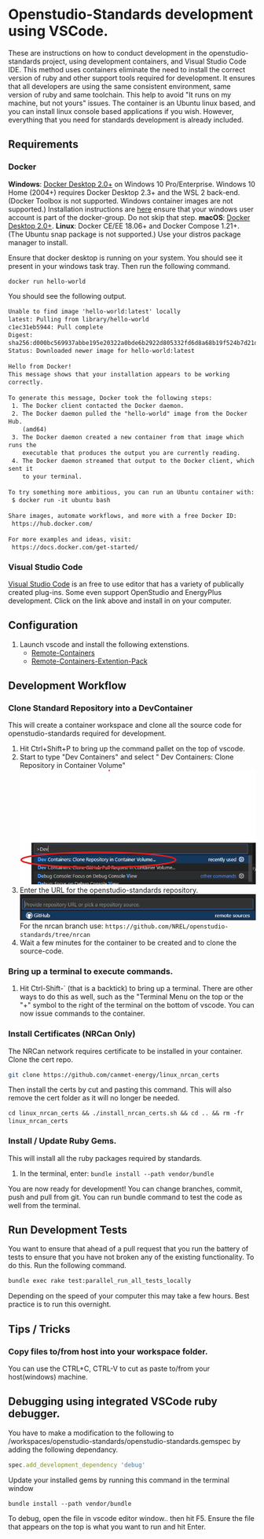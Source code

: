 # Openstudio-Standards development using VSCode. 

These are instructions on how to conduct development in the openstudio-standards project, using development containers, and Visual Studio Code IDE. This method uses containers eliminate the need to install the correct version of ruby and other support tools required for development. It ensures that all developers are using the same consistent environment, same version of ruby and same toolchain. This help to avoid "It runs on my machine, but not yours" issues. The container is an Ubuntu linux based, and you can install linux console based applications if you wish. However, everything that you need for standards development is already included. 


## Requirements
### Docker
**Windows**: [Docker Desktop 2.0+](https://www.docker.com/products/docker-desktop/) on Windows 10 Pro/Enterprise. Windows 10 Home (2004+) requires Docker Desktop 2.3+ and the WSL 2 back-end. (Docker Toolbox is not supported. Windows container images are not supported.) Installation instructions are [here](https://docs.docker.com/desktop/install/windows-install/) ensure that your windows user account is part of the docker-group. Do not skip that step. 
**macOS**: [Docker Desktop 2.0+](https://www.docker.com/products/docker-desktop/).
**Linux**: Docker CE/EE 18.06+ and Docker Compose 1.21+. (The Ubuntu snap package is not supported.) Use your distros package manager to install.

Ensure that docker desktop is running on your system.  You should see it present in your windows task tray.  Then run the following command. 

```
docker run hello-world
```

You should see the following output.

```
Unable to find image 'hello-world:latest' locally
latest: Pulling from library/hello-world
c1ec31eb5944: Pull complete
Digest: sha256:d000bc569937abbe195e20322a0bde6b2922d805332fd6d8a68b19f524b7d21d
Status: Downloaded newer image for hello-world:latest

Hello from Docker!
This message shows that your installation appears to be working correctly.

To generate this message, Docker took the following steps:
 1. The Docker client contacted the Docker daemon.
 2. The Docker daemon pulled the "hello-world" image from the Docker Hub.
    (amd64)
 3. The Docker daemon created a new container from that image which runs the
    executable that produces the output you are currently reading.
 4. The Docker daemon streamed that output to the Docker client, which sent it
    to your terminal.

To try something more ambitious, you can run an Ubuntu container with:
 $ docker run -it ubuntu bash

Share images, automate workflows, and more with a free Docker ID:
 https://hub.docker.com/

For more examples and ideas, visit:
 https://docs.docker.com/get-started/
```

### Visual Studio Code
[Visual Studio Code](https://code.visualstudio.com/) is an free to use editor that has a variety of publically created plug-ins. Some even support OpenStudio and EnergyPlus development. Click on the link above and install in on your computer. 
## Configuration
1. Launch vscode and install the following extenstions. 
    * [Remote-Containers](https://marketplace.visualstudio.com/items?itemName=ms-vscode-remote.remote-containers)
    * [Remote-Containers-Extention-Pack](https://marketplace.visualstudio.com/items?itemName=ms-vscode-remote.vscode-remote-extensionpack)

## Development Workflow

### Clone Standard Repository into a DevContainer
This will create a container workspace and clone all the source code for openstudio-standards required for development.  
1. Hit Ctrl+Shift+P to bring up the command pallet on the top of vscode. 
1. Start to type "Dev Containers" and select " Dev Containers: Clone Repository in Container Volume" ![Clone](./images/CloneRepository.png "a title")
1. Enter the URL for the openstudio-standards repository. ![URL](./images/URL.png "a title") For the nrcan branch use:
`` https://github.com/NREL/openstudio-standards/tree/nrcan ``
1. Wait a few minutes for the container to be created and to clone the source-code. 

### Bring up a terminal to execute commands. 
1. Hit Ctrl-Shift-`  (that is a backtick) to bring up a terminal. There are other ways to do this as well, such as the "Terminal Menu on the top or the "+" symbol to the right of the terminal on the bottom of vscode. You can now issue commands to the container.  

### Install Certificates (NRCan Only)
The NRCan network requires certificate to be installed in your container. Clone the cert repo. 
```sh
git clone https://github.com/canmet-energy/linux_nrcan_certs
```
Then install the certs by cut and pasting this command. This will also remove the cert folder as it will no longer be needed. 
```ssh 
cd linux_nrcan_certs && ./install_nrcan_certs.sh && cd .. && rm -fr linux_nrcan_certs
```

### Install / Update Ruby Gems. 
This will install all the ruby packages required by standards. 
1. In the terminal, enter:
``
bundle install --path vendor/bundle
``


You are now ready for development! You can change branches, commit, push and pull from git. You can run bundle command to test the code as well from the terminal.

## Run Development Tests
You want to ensure that ahead of a pull request that you run the battery of tests to ensure that you have not broken any of the existing functionality. To do this. Run the following command. 
```sh
bundle exec rake test:parallel_run_all_tests_locally
```

Depending on the speed of your computer this may take a few hours. Best practice is to run this overnight. 


## Tips / Tricks
### Copy files to/from host into your workspace folder. 

You can use the CTRL+C, CTRL-V to cut as paste to/from your host(windows) machine. 


## Debugging using integrated VSCode ruby debugger. 
You have to make a modification to the following to /workspaces/openstudio-standards/openstudio-standards.gemspec by adding the following dependancy.
```ruby
spec.add_development_dependency 'debug' 
```
Update your installed gems by running this command in the terminal window
```
bundle install --path vendor/bundle
```
To debug, open the file in vscode editor window.. then hit F5. Ensure the file that appears on the top is what you want to run and hit Enter. 








